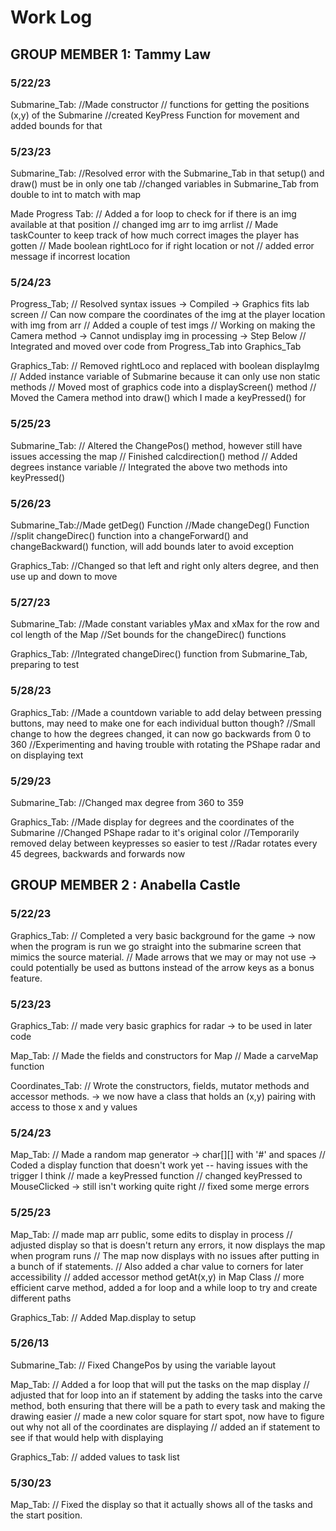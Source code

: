 # Work Log

## GROUP MEMBER 1: Tammy Law

### 5/22/23
Submarine_Tab: //Made constructor
               // functions for getting the positions (x,y) of the Submarine
               //created KeyPress Function for movement and added bounds for that

### 5/23/23
Submarine_Tab: //Resolved error with the Submarine_Tab in that setup() and draw() must be in only one tab
               //changed variables in Submarine_Tab from double to int to match with map

Made Progress Tab: // Added a for loop to check for if there is an img available at that position
                   // changed img arr to img arrlist
                   // Made taskCounter to keep track of how much correct images the player has gotten
                   // Made boolean rightLoco for if right location or not
                   // added error message if incorrest location

### 5/24/23
Progress_Tab; // Resolved syntax issues -> Compiled -> Graphics fits lab screen
              // Can now compare the coordinates of the img at the player location with img from arr
              // Added a couple of test imgs
              // Working on making the Camera method -> Cannot undisplay img in processing -> Step Below
              // Integrated and moved over code from Progress_Tab into Graphics_Tab

Graphics_Tab: // Removed rightLoco and replaced with boolean displayImg
              // Added instance variable of Submarine because it can only use non static methods
              // Moved most of graphics code into a displayScreen() method
              // Moved the Camera method into draw() which I made a keyPressed() for

### 5/25/23
Submarine_Tab: // Altered the ChangePos() method, however still have issues accessing the map
               // Finished calcdirection() method
               // Added degrees instance variable
               // Integrated the above two methods into keyPressed()

### 5/26/23
Submarine_Tab://Made getDeg() Function
              //Made changeDeg() Function
              //split changeDirec() function into a changeForward() and changeBackward() function, will add bounds later to avoid exception

Graphics_Tab: //Changed so that left and right only alters degree, and then use up and down to move

### 5/27/23
Submarine_Tab: //Made constant variables yMax and xMax for the row and col length of the Map
               //Set bounds for the changeDirec() functions

Graphics_Tab: //Integrated changeDirec() function from Submarine_Tab, preparing to test

### 5/28/23
Graphics_Tab: //Made a countdown variable to add delay between pressing buttons, may need to make one for each individual button though?
              //Small change to how the degrees changed, it can now go backwards from 0 to 360
              //Experimenting and having trouble with rotating the PShape radar and on displaying text

### 5/29/23
Submarine_Tab: //Changed max degree from 360 to 359

Graphics_Tab: //Made display for degrees and the coordinates of the Submarine
              //Changed PShape radar to it's original color
              //Temporarily removed delay between keypresses so easier to test
              //Radar rotates every 45 degrees, backwards and forwards now

## GROUP MEMBER 2 : Anabella Castle

### 5/22/23

Graphics_Tab: // Completed a very basic background for the game -> now when the program is run we go straight into the submarine screen that mimics the source material.
              // Made arrows that we may or may not use -> could potentially be used as buttons instead of the arrow keys as a bonus feature.

### 5/23/23

Graphics_Tab: // made very basic graphics for radar -> to be used in later code

Map_Tab:  // Made the fields and constructors for Map
          // Made a carveMap function

Coordinates_Tab: // Wrote the constructors, fields, mutator methods and accessor methods. -> we now have a class that holds an (x,y) pairing with access to those x and y values

### 5/24/23

Map_Tab:  // Made a random map generator -> char[][] with '#' and spaces
          // Coded a display function that doesn't work yet -- having issues with the trigger I think
          // made a keyPressed function
          // changed keyPressed to MouseClicked -> still isn't working quite right
          // fixed some merge errors

### 5/25/23

Map_Tab:  // made map arr public, some edits to display in process
          // adjusted display so that is doesn't return any errors, it now displays the map when program runs
          // The map now displays with no issues after putting in a bunch of if statements.
          // Also added a char value to corners for later accessibility
          // added accessor method getAt(x,y) in Map Class
          // more efficient carve method, added a for loop and a while loop to try and create different paths

Graphics_Tab: // Added Map.display to setup

### 5/26/13

Submarine_Tab: // Fixed ChangePos by using the variable layout

Map_Tab:  // Added a for loop that will put the tasks on the map display
          // adjusted that for loop into an if statement by adding the tasks into the carve method, both ensuring that there will be a path to every task and making the drawing easier
          // made a new color square for start spot, now have to figure out why not all of the coordinates are displaying
          // added an if statement to see if that would help with displaying

Graphics_Tab: // added values to task list

### 5/30/23

Map_Tab:  // Fixed the display so that it actually shows all of the tasks and the start position.
